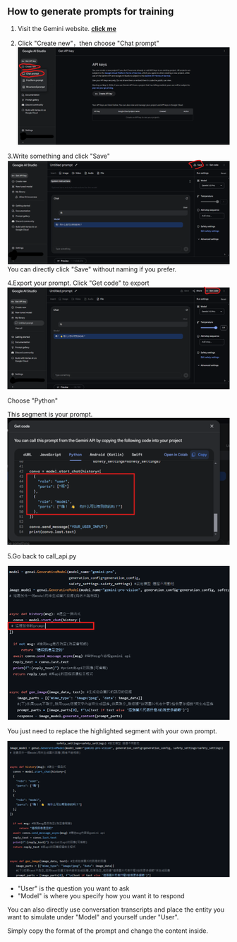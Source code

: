 ## How to generate prompts for training
1. Visit the Gemini website. [**click me**](<https://makersuite.google.com/>)

2. Click "Create new"，then choose "Chat prompt"
![圖5](../images/5.png)

3.Write something and click "Save"
![圖6](../images/6.png)
You can directly click "Save" without naming if you prefer.

4.Export your prompt.
Click "Get code" to export
![圖7](../images/7.png)

Choose "Python" 

This segment is your prompt.
![圖9](../images/8.png)

5.Go back to call_api.py

![圖11](../images/9.png)

You just need to replace the highlighted segment with your own prompt.

![圖12](../images/10.png)

* "User" is the question you want to ask
* "Model" is where you specify how you want it to respond

You can also directly use conversation transcripts and place the entity you want to simulate under "Model" and yourself under "User".

Simply copy the format of the prompt and change the content inside.